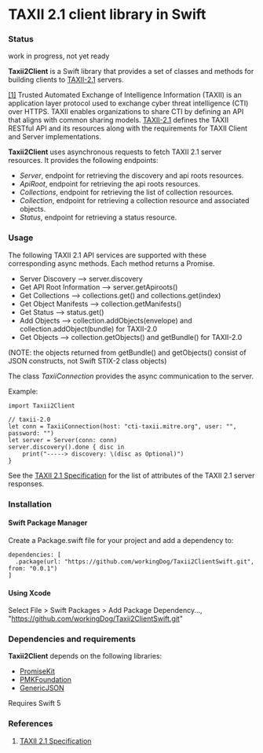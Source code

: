 # TAXII 2.1 client library in Swift

### Status
work in progress, not yet ready


**Taxii2Client** is a Swift library that provides a set of classes and methods for building clients to [TAXII-2.1](https://oasis-open.github.io/cti-documentation/) servers.

[[1]](https://oasis-open.github.io/cti-documentation/) 
Trusted Automated Exchange of Intelligence Information (TAXII) is an application layer protocol 
used to exchange cyber threat intelligence (CTI) over HTTPS. 
TAXII enables organizations to share CTI by defining an API that aligns with common sharing models.
[TAXII-2.1](https://oasis-open.github.io/cti-documentation/) defines the TAXII RESTful API and its resources along with the requirements for TAXII Client and Server implementations. 


**Taxii2Client** uses asynchronous requests to fetch TAXII 2.1 server resources. 
It provides the following endpoints:

- *Server*, endpoint for retrieving the discovery and api roots resources.
- *ApiRoot*, endpoint for retrieving the api roots resources.
- *Collections*, endpoint for retrieving the list of collection resources. 
- *Collection*, endpoint for retrieving a collection resource and associated objects. 
- *Status*, endpoint for retrieving a status resource. 

### Usage

The following TAXII 2.1 API services are supported with these corresponding async methods. Each method returns a Promise.

- Server Discovery --> server.discovery 
- Get API Root Information --> server.getApiroots()
- Get Collections --> collections.get() and collections.get(index)
- Get Object Manifests --> collection.getManifests()
- Get Status --> status.get()
- Add Objects --> collection.addObjects(envelope) and collection.addObject(bundle) for TAXII-2.0  
- Get Objects --> collection.getObjects() and getBundle() for TAXII-2.0 

(NOTE: the objects returned from getBundle() and getObjects() consist of JSON constructs, not Swift STIX-2 class objects)

The class *TaxiiConnection* provides the async communication to the server.

Example:

    import Taxii2Client
    
    // taxii-2.0
    let conn = TaxiiConnection(host: "cti-taxii.mitre.org", user: "", password: "")
    let server = Server(conn: conn)
    server.discovery().done { disc in
        print("-----> discovery: \(disc as Optional)")
    }

See the [TAXII 2.1 Specification](https://oasis-open.github.io/cti-documentation/) for the list 
of attributes of the TAXII 2.1 server responses.

### Installation 

#### Swift Package Manager

Create a Package.swift file for your project and add a dependency to:

    dependencies: [
      .package(url: "https://github.com/workingDog/Taxii2ClientSwift.git", from: "0.0.1")
    ]

#### Using Xcode

Select File > Swift Packages > Add Package Dependency...,
"https://github.com/workingDog/Taxii2ClientSwift.git"

### Dependencies and requirements

**Taxii2Client** depends on the following libraries:

- [PromiseKit](https://github.com/mxcl/PromiseKit)
- [PMKFoundation](https://github.com/PromiseKit/Foundation)
- [GenericJSON](https://github.com/zoul/generic-json-swift)

Requires Swift 5

### References
 
1) [TAXII 2.1 Specification](https://oasis-open.github.io/cti-documentation/resources#taxii-21-specification)

